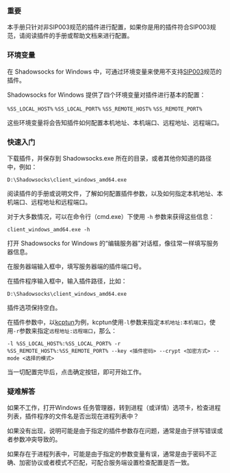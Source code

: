 ### 重要
本手册只针对非SIP003规范的插件进行配置，如果你是用的插件符合SIP003规范，请阅读插件的手册或帮助文档来进行配置。

### 环境变量
在 Shadowsocks for Windows 中，可通过环境变量来使用不支持[SIP003](https://github.com/shadowsocks/shadowsocks-org/wiki/Plugin)规范的插件。

Shadowsocks for Windows 提供了四个环境变量对插件进行基本的配置：

`%SS_LOCAL_HOST%` `%SS_LOCAL_PORT%` `%SS_REMOTE_HOST%` `%SS_REMOTE_PORT%`

这些环境变量将会告知插件如何配置本机地址、本机端口、远程地址、远程端口。

### 快速入门
下载插件，并保存到 Shadowsocks.exe 所在的目录，或者其他你知道的路径中，例如：
```
D:\Shadowsocks\client_windows_amd64.exe
```

阅读插件的手册或说明文件，了解如何配置插件参数，以及如何指定本机地址、本机端口、远程地址和远程端口。

对于大多数情况，可以在命令行（cmd.exe）下使用 `-h` 参数来获得这些信息：
```
client_windows_amd64.exe -h
```

打开 Shadowsocks for Windows 的“编辑服务器”对话框，像往常一样填写服务器信息。

在服务器端输入框中，填写服务器端的插件端口号。

在插件程序输入框中，输入插件路径，比如：
```
D:\Shadowsocks\client_windows_amd64.exe
```

插件选项保持空白。

在插件参数中，以[kcptun](https://github.com/xtaci/kcptun)为例，kcptun使用`-l`参数来指定`本机地址:本机端口`，使用`-r`参数来指定`远程地址:远程端口`，那么：
```
-l %SS_LOCAL_HOST%:%SS_LOCAL_PORT% -r %SS_REMOTE_HOST%:%SS_REMOTE_PORT% --key <插件密码> --crypt <加密方式> --mode <选择的模式>
```

当一切配置完毕后，点击确定按钮，即可开始工作。

### 疑难解答
如果不工作，打开Windows 任务管理器，转到进程（或详情）选项卡，检查进程列表，插件程序的文件名是否出现在进程列表中？

如果没有出现，说明可能是由于指定的插件参数存在问题，通常是由于拼写错误或者参数冲突导致的。

如果存在于进程列表中，可能是由于指定的参数变量有误，通常是由于密码不正确、加密协议或者模式不匹配，可配合服务端设置检查配置是否一致。
